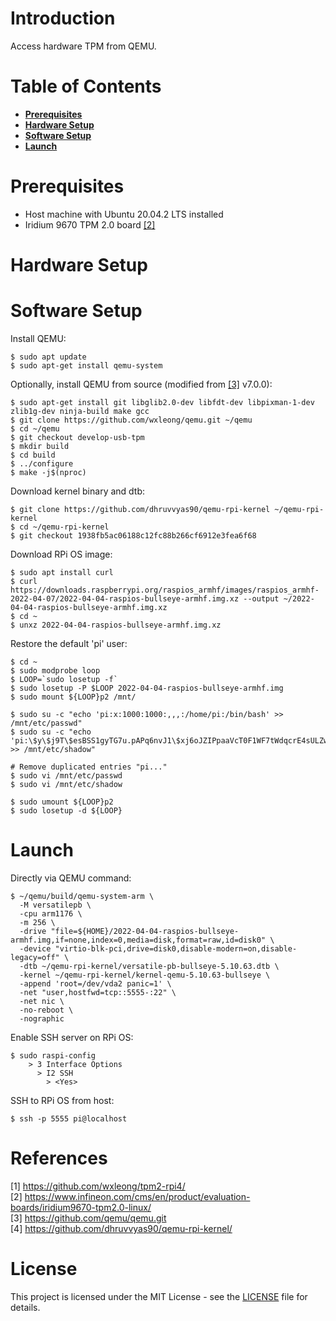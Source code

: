 # Introduction

Access hardware TPM from QEMU.

# Table of Contents

- **[Prerequisites](#prerequisites)**
- **[Hardware Setup](#hardware-setup)**
- **[Software Setup](#software-setup)**
- **[Launch](#launch)**

# Prerequisites

<!--
- Raspberry Pi 4 Model B [[1]](#1)
-->
- Host machine with Ubuntu 20.04.2 LTS installed
- Iridium 9670 TPM 2.0 board [[2]](#2)

# Hardware Setup

# Software Setup

Install QEMU:
```
$ sudo apt update
$ sudo apt-get install qemu-system
```

Optionally, install QEMU from source (modified from [[3]](#3) v7.0.0):
```
$ sudo apt-get install git libglib2.0-dev libfdt-dev libpixman-1-dev zlib1g-dev ninja-build make gcc
$ git clone https://github.com/wxleong/qemu.git ~/qemu
$ cd ~/qemu
$ git checkout develop-usb-tpm
$ mkdir build
$ cd build
$ ../configure
$ make -j$(nproc)
```

Download kernel binary and dtb:
```
$ git clone https://github.com/dhruvvyas90/qemu-rpi-kernel ~/qemu-rpi-kernel
$ cd ~/qemu-rpi-kernel
$ git checkout 1938fb5ac06188c12fc88b266cf6912e3fea6f68
```

Download RPi OS image:
```
$ sudo apt install curl
$ curl https://downloads.raspberrypi.org/raspios_armhf/images/raspios_armhf-2022-04-07/2022-04-04-raspios-bullseye-armhf.img.xz --output ~/2022-04-04-raspios-bullseye-armhf.img.xz
$ cd ~
$ unxz 2022-04-04-raspios-bullseye-armhf.img.xz
```

Restore the default 'pi' user:
```
$ cd ~
$ sudo modprobe loop
$ LOOP=`sudo losetup -f`
$ sudo losetup -P $LOOP 2022-04-04-raspios-bullseye-armhf.img
$ sudo mount ${LOOP}p2 /mnt/

$ sudo su -c "echo 'pi:x:1000:1000:,,,:/home/pi:/bin/bash' >> /mnt/etc/passwd"
$ sudo su -c "echo 'pi:\$y\$j9T\$esBSS1gyTG7u.pAPq6nvJ1\$xj6oJZIPpaaVcT0F1WF7tWdqcrE4sULZwmyWQPtSbt0:19158:0:99999:7:::' >> /mnt/etc/shadow"

# Remove duplicated entries "pi..."
$ sudo vi /mnt/etc/passwd
$ sudo vi /mnt/etc/shadow

$ sudo umount ${LOOP}p2
$ sudo losetup -d ${LOOP}
```

# Launch

Directly via QEMU command:
```
$ ~/qemu/build/qemu-system-arm \
  -M versatilepb \
  -cpu arm1176 \
  -m 256 \
  -drive "file=${HOME}/2022-04-04-raspios-bullseye-armhf.img,if=none,index=0,media=disk,format=raw,id=disk0" \
  -device "virtio-blk-pci,drive=disk0,disable-modern=on,disable-legacy=off" \
  -dtb ~/qemu-rpi-kernel/versatile-pb-bullseye-5.10.63.dtb \
  -kernel ~/qemu-rpi-kernel/kernel-qemu-5.10.63-bullseye \
  -append 'root=/dev/vda2 panic=1' \
  -net "user,hostfwd=tcp::5555-:22" \
  -net nic \
  -no-reboot \
  -nographic
```
<!--
OR:
$ qemu-system-arm \
  -M versatilepb \
  -cpu arm1176 \
  -m 256 \
  -hda ~/2022-04-04-raspios-bullseye-armhf.img \
  -dtb ~/qemu-rpi-kernel/versatile-pb-bullseye-5.10.63.dtb \
  -kernel ~/qemu-rpi-kernel/kernel-qemu-5.10.63-bullseye \
  -append "root=/dev/sda2 rootfstype=ext4 rw" \
  -net "user,hostfwd=tcp::5022-:22" \
  -net nic \
  -no-reboot \
  -nographic
  //-serial stdio \ <-- Ctrl+C will terminate the QEMU
-->

<!--
Via hypervisor agnostic libvirt:
```
$ virt-install \
  --name pi \
  --arch armv6l \
  --machine versatilepb \
  --cpu arm1176 \
  --vcpus 1 \
  --memory 256 \
  --import \
  --disk ~/2019-09-26-raspbian-buster-lite.img,format=raw,bus=virtio \
  --network user,model=virtio \
  --video vga \
  --graphics spice \
  --rng device=/dev/urandom,model=virtio \
  --boot 'dtb=${HOME}/qemu-rpi-kernel/versatile-pb-bullseye-5.10.63.dtb, \
          kernel=${HOME}/qemu-rpi-kernel/kernel-qemu-5.10.63-bullseye, \
          kernel_args=root=/dev/vda2 panic=1' \
  --events on_reboot=destroy
```
-->

Enable SSH server on RPi OS:
```
$ sudo raspi-config
    > 3 Interface Options
      > I2 SSH
        > <Yes>
```

SSH to RPi OS from host:
```
$ ssh -p 5555 pi@localhost
```
<!--
$ ssh -vvv -p 5555 pi@localhost <-- to set verbose
-->

# References

<a id="1">[1] https://github.com/wxleong/tpm2-rpi4/</a> <br>
<a id="2">[2] https://www.infineon.com/cms/en/product/evaluation-boards/iridium9670-tpm2.0-linux/</a> <br>
<a id="3">[3] https://github.com/qemu/qemu.git</a> <br>
<a id="4">[4] https://github.com/dhruvvyas90/qemu-rpi-kernel/</a> <br>

# License

This project is licensed under the MIT License - see the [LICENSE](LICENSE) file for details.
